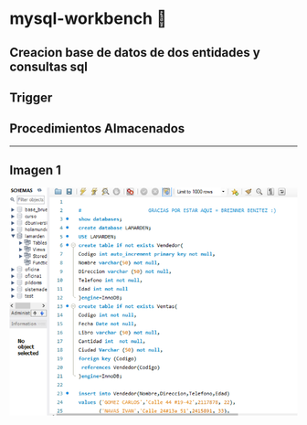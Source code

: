 
# mysql-workbench  🐬
## **Creacion  base de datos de  dos entidades y  consultas sql**
## Trigger
## Procedimientos Almacenados
___
## Imagen 1
![imagen1](imgm/1imagen.PNG)
